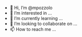 - 👋 Hi, I’m @mpozzolo
- 👀 I’m interested in ...
- 🌱 I’m currently learning ...
- 💞️ I’m looking to collaborate on ...
- 📫 How to reach me ...

<!---
mpozzolo/mpozzolo is a ✨ special ✨ repository because its `README.md` (this file) appears on your GitHub profile.
You can click the Preview link to take a look at your changes.
--->

